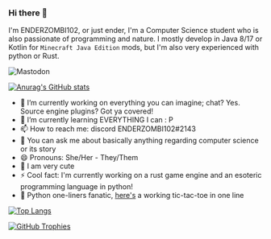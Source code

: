 ### Hi there 👋
I'm ENDERZOMBI102, or just ender, I'm a Computer Science student who is also passionate of programming and nature.
I mostly develop in Java 8/17 or Kotlin for `Minecraft Java Edition` mods, but I'm also very experienced with python or Rust.

![Mastodon](https://img.shields.io/mastodon/follow/109353499816021321?color=violet&domain=https%3A%2F%2Fblobfox.coffee&logo=Mastodon&style=for-the-badge)

[![Anurag's GitHub stats](https://github-readme-stats.vercel.app/api?username=ENDERZOMBI102&show_icons=true&theme=dracula)](https://github.com/anuraghazra/github-readme-stats)

- 🔭 I’m currently working on everything you can imagine; chat? Yes. Source engine plugins? Got ya covered!
- 🌱 I’m currently learning EVERYTHING I can : P
- 📫 How to reach me: discord ENDERZOMBI102#2143
- 💬 You can ask me about basically anything regarding computer science or its story
- 😄 Pronouns: She/Her - They/Them
- 💖 I am very cute
- ⚡ Cool fact: I'm currently working on a rust game engine and an esoteric programming language in python!
- 🐍 Python one-liners fanatic, [here's](https://gist.github.com/ENDERZOMBI102/f6a6b76995969577ec7d64397fecb489) a working tic-tac-toe in one line

[![Top Langs](https://github-readme-stats.vercel.app/api/top-langs/?username=ENDERZOMBI102&langs_count=9&layout=compact&theme=dracula)](https://github.com/anuraghazra/github-readme-stats)

[![GitHub Trophies](https://github-profile-trophy.vercel.app/?username=ENDERZOMBI102&theme=dracula&&column=-1)](https://github.com/ryo-ma/github-profile-trophy)

